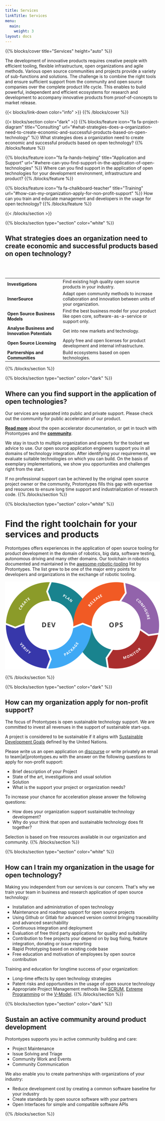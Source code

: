 ```yaml
---
title: Services
linkTitle: Services
menu:
  main:
    weight: 3
layout: docs
---
```


{{% blocks/cover title="Services" height="auto" %}}


The development of innovative products requires creative people with efficient tooling, flexible infrastructure, open organizations and agile methods. Various open source communities and projects provide a variety of sub-functions and solutions. The challenge is to combine the right tools and ensure sufficient support from the community and open source companies over the complete product life cycle. This enables to build powerful, independent and efficient ecosystems for research and development to accompany innovative products from proof-of-concepts to market release.

{{< blocks/link-down color="info" >}}
{{% /blocks/cover %}}

{{< blocks/section color="dark" >}}
{{% blocks/feature icon="fa fa-project-diagram" title="Consulting" url="#what-strategies-does-a-organization-need-to-create-economic-and-successful-products-based-on-open-technology" %}}
What strategies does a organization need to create economic and successful products based on open technology? {{% /blocks/feature %}}

{{% blocks/feature icon="fa fa-hands-helping" title="Application and Support" url="#where-can-you-find-support-in-the-application-of-open-technologies" %}}
Where can you find support in the application of open technologies for your development environment, infrastructure and product?
{{% /blocks/feature %}}

{{% blocks/feature icon="fa fa-chalkboard-teacher" title="Training" url="#how-can-my-organization-apply-for-non-profit-support" %}}
How can you train and educate management and developers in the usage for open technology?
{{% /blocks/feature %}}



{{< /blocks/section >}}

{{% blocks/section type="section" color="white" %}}
## What strategies does an organization need to create economic and successful products based on open technology?

<br>
&nbsp      
<br/>

<table>
  <tr>
   <td><strong>Investigations</strong>
   </td>
   <td>Find existing high quality open source products in your industry.
   </td>
  </tr>
  <tr>
   <td><strong>InnerSource</strong>
   </td>
   <td>Adapt open community methods to increase collaboration and innovation between units of your organization.
   </td>
  </tr>
  <tr>
   <td><strong>Open Source Business Models</strong>
   </td>
   <td>Find the best business model for your product like open core, software-as-a-service or support only.
   </td>
  </tr>
  <tr>
   <td><strong>Analyse Business and Innovation Potentials</strong>
   </td>
   <td>Get into new markets and technology.
   </td>
  </tr>
  <tr>
   <td><strong>Open Source Licensing</strong>
   </td>
   <td>Apply free and open licenses for product development and internal infrastructure.
   </td>
  </tr>
  <tr>
   <td><strong>Partnerships and Communities</strong>
   </td>
   <td>Build ecosystems based on open technologies.
   </td>
  </tr>
</table>
        

{{% /blocks/section %}}

{{% blocks/section type="section" color="dark" %}}
## Where can you find support in the application of open technologies?

Our services are separated into public and private support. Please check out the community for public acceleration of our product.

[**Read more**](/services/consulting/) about the open accelerator documentation, or get in touch with Protontypes and the [**community**](/community/).

 We stay in touch to multiple organization and experts for the toolset we advice to use. Our open source application engineers support you in all domains of technology integration. After identifying your requirements, we evaluate suitable technologies on which you can build. On the basis of exemplary implementations, we show you opportunities and challenges right from the start.

If no professional support can be achieved by the original open source project owner or the community, Protontypes fills this gap with expertise and resources to ensure long time support and industrialization of research code. 
{{% /blocks/section %}}


{{% blocks/section type="section" color="white" %}}
# Find the right toolchain for your services and products

Protontypes offers experiences in the application of open source tooling for product development in the domain of robotics, big data, software testing, autonomous driving and many other domains.
Our toolchain in robotics documented and maintained in the [awesome-robotic-tooling](https://github.com/Ly0n/awesome-robotic-tooling) list by Protontypes.
The list grew to be one of the major entry points for developers and organizations in the exchange of robotic tooling.                     

<img src="devops-toolchain.svg" class="sectionlogocenter"/>

{{% /blocks/section %}}


{{% blocks/section type="section" color="dark" %}}
## How can my organization apply for non-profit support?

The focus of Protontypes is open sustainable technology support. We are committed to invest all revenues in the support of sustainable start-ups.

A project is considered to be sustainable if it aligns with [Sustainable Development Goals](https://sustainabledevelopment.un.org/) defined by the United Nations.

Please write us an open application on [discourse](https://discourse.protontypes.eu/c/project-proposals) or write privately an email to team|at|protontypes.eu with the answer on the following questions to apply for non-profit support:

* Brief description of your Project
* State of the art, investigations and usual solution
* Solution
* What is the support your project or organization needs?

To increase your chance for acceleration please answer the following questions:

* How does your organization support sustainable technology development?
* Why do your think that open and sustainable technology does fit together?

Selection is based on free resources available in our organization and community.
{{% /blocks/section %}}


{{% blocks/section type="section" color="white" %}}
## How can I train my organization in the usage for open technology?
Making you independent from our services is our concern. That's why we train your team in business and research application of open source technology:

* Installation and administration of open technology
* Maintenance and roadmap support for open source projects 
* Using Github or Gitlab for advanced version control bringing traceability and advanced searchability
* Continuous integration and deployment 
* Evaluation of free third party applications for quality and suitability
* Contribution to free projects your depend on by bug fixing, feature integration, donating or issue reporting
* Rapid Prototyping based on existing code base
* Free education and motivation of employees by open source contribution


Training and education for longtime success of your organization:

* Long-time effects by open technology strategies
* Patent risks and opportunities in the usage of open source technology
* Appropriate Project Management methods like [SCRUM](https://www.scrumguides.org/scrum-guide.html), [Extreme Programming](http://www.extremeprogramming.org/) or the [V-Model](https://en.wikipedia.org/wiki/V-Model).
{{% /blocks/section %}}

{{% blocks/section type="section" color="dark" %}}
## Sustain an active community around product development 

Protontypes supports you in active community building and care:

* Project Maintenance
* Issue Solving and Triage
* Community Work and Events
* Community Communication

We also enable you to create partnerships with organizations of your industry:

* Reduce development cost by creating a common software baseline for your industry
* Create standards by open source software with your partners
* Open Interfaces for simple and compatible software APIs


{{% /blocks/section %}}
